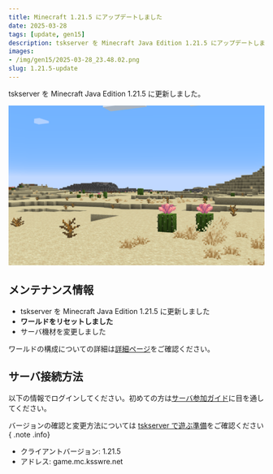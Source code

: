 ```yaml
---
title: Minecraft 1.21.5 にアップデートしました
date: 2025-03-28
tags: [update, gen15]
description: tskserver を Minecraft Java Edition 1.21.5 にアップデートしました。
images:
- /img/gen15/2025-03-28_23.48.02.png
slug: 1.21.5-update
---
```


tskserver を Minecraft Java Edition 1.21.5 に更新しました。
<!--more-->
![15世代目の風景](/img/gen15/2025-03-28_23.48.02.png)

## メンテナンス情報
- tskserver を Minecraft Java Edition 1.21.5 に更新しました
- **ワールドをリセットしました**
- サーバ機材を変更しました

ワールドの構成についての詳細は[詳細ページ](/worlds/gen15)をご確認ください。

## サーバ接続方法

以下の情報でログインしてください。初めての方は[サーバ参加ガイド](/introduction)に目を通してください。

バージョンの確認と変更方法については [tskserver で遊ぶ準備](/introduction/prepare)をご確認ください
{ .note .info}

* クライアントバージョン: 1.21.5
* アドレス: game.mc.ksswre.net
